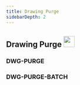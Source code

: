 ```yaml
---
title: Drawing Purge
sidebarDepth: 2
---
```

## Drawing Purge <img src="/img/purge.png" width="30" height="30" />

### DWG-PURGE


### DWG-PURGE-BATCH
